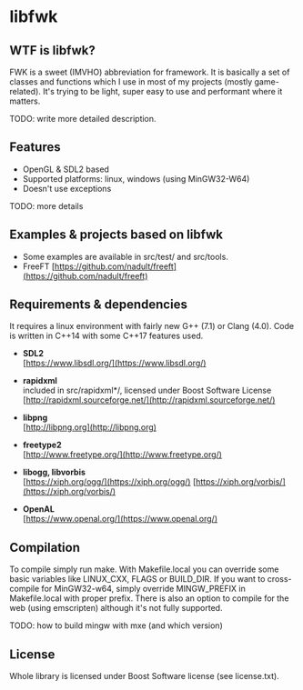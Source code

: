 # libfwk

## WTF is libfwk?

FWK is a sweet (IMVHO) abbreviation for framework. It is basically a set of classes
and functions which I use in most of my projects (mostly game-related). It's trying
to be light, super easy to use and performant where it matters.

TODO: write more detailed description.

## Features

- OpenGL & SDL2 based
- Supported platforms: linux, windows (using MinGW32-W64)
- Doesn't use exceptions

TODO: more details

## Examples & projects based on libfwk

* Some examples are available in src/test/ and src/tools.
* FreeFT [https://github.com/nadult/freeft](https://github.com/nadult/freeft)

## Requirements & dependencies

It requires a linux environment with fairly new G++ (7.1) or Clang (4.0).
Code is written in C++14 with some C++17 features used. 

* **SDL2**   
	[https://www.libsdl.org/](https://www.libsdl.org/)

* **rapidxml**  
	included in src/rapidxml*/, licensed under Boost Software License  
	[http://rapidxml.sourceforge.net/](http://rapidxml.sourceforge.net/)

* **libpng**  
	[http://libpng.org](http://libpng.org)

* **freetype2**  
	[http://www.freetype.org/](http://www.freetype.org/)

* **libogg, libvorbis**  
	[https://xiph.org/ogg/](https://xiph.org/ogg/)
	[https://xiph.org/vorbis/](https://xiph.org/vorbis/)

* **OpenAL**  
	[https://www.openal.org/](https://www.openal.org/)


## Compilation

To compile simply run make. With Makefile.local you can override some basic variables
like LINUX\_CXX, FLAGS or BUILD\_DIR. If you want to cross-compile for MinGW32-w64,
simply override MINGW\_PREFIX in Makefile.local with proper prefix.
There is also an option to compile for the web (using emscripten) although it's not
fully supported.

TODO: how to build mingw with mxe (and which version)

## License

Whole library is licensed under Boost Software license (see license.txt).
